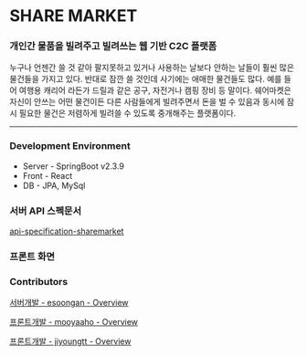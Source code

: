 # SHARE MARKET

### 개인간 물품을 빌려주고 빌려쓰는 웹 기반 C2C 플랫폼

누구나 언젠간 쓸 것 같아 팔지못하고 있거나 사용하는 날보다 안하는 날들이 훨씬 많은 물건들을 가지고 있다. 반대로 잠깐 쓸 것인데 사기에는 애매한 물건들도 많다. 예를 들어 여행용 캐리어 라든가 드릴과 같은 공구, 자전거나 캠핑 장비 등 말이다. 쉐어마켓은 자신이 안쓰는 어떤 물건이든 다른 사람들에게 빌려주면서 돈을 벌 수 있음과 동시에 잠시 필요한 물건은 저렴하게 빌려쓸 수 있도록 중개해주는 플랫폼이다.

---

### Development Environment

- Server - SpringBoot v2.3.9
- Front - React
- DB - JPA, MySql

### 서버 API 스펙문서

[api-specification-sharemarket](https://www.notion.so/URI-7586458dc8814afea3ff301e41844ea0)

### 프론트 화면


### Contributors

[서버개발 - esoongan - Overview](https://github.com/esoongan)

[프론트개발 - mooyaaho - Overview](https://github.com/mooyaaho)

[프론트개발 - jiyoungtt - Overview](https://github.com/jiyoungtt)
